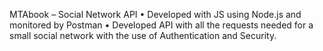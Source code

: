MTAbook – Social Network API
•	Developed with JS using Node.js and monitored by Postman
•	Developed API with all the requests needed for a small
social network with the use of Authentication and Security.
